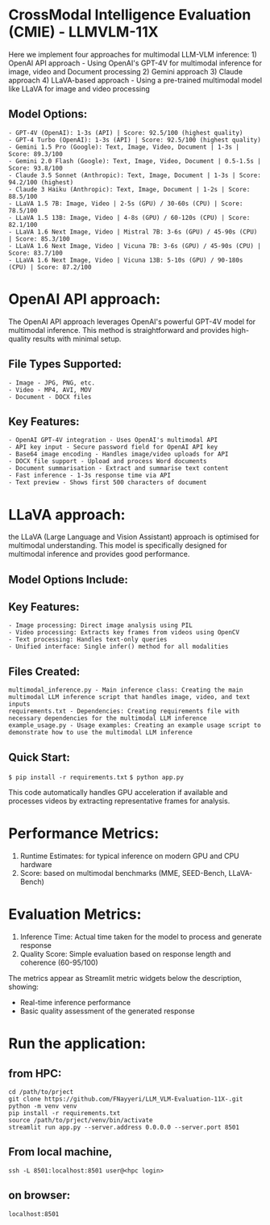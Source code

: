 # CrossModal Intelligence Evaluation (CMIE) - LLMVLM-11X

Here we implement four approaches for multimodal LLM-VLM inference:
    1) OpenAI API approach - Using OpenAI's GPT-4V for multimodal inference for image, video and Document processing
    2) Gemini approach
    3) Claude approach
    4) LLaVA-based approach - Using a pre-trained multimodal model like LLaVA for image and video processing
     
## Model Options:
    - GPT-4V (OpenAI): 1-3s (API) | Score: 92.5/100 (highest quality)
    - GPT-4 Turbo (OpenAI): 1-3s (API) | Score: 92.5/100 (highest quality)
    - Gemini 1.5 Pro (Google): Text, Image, Video, Document | 1-3s | Score: 89.3/100
    - Gemini 2.0 Flash (Google): Text, Image, Video, Document | 0.5-1.5s | Score: 93.8/100
    - Claude 3.5 Sonnet (Anthropic): Text, Image, Document | 1-3s | Score: 94.2/100 (highest)
    - Claude 3 Haiku (Anthropic): Text, Image, Document | 1-2s | Score: 88.5/100
    - LLaVA 1.5 7B: Image, Video | 2-5s (GPU) / 30-60s (CPU) | Score: 78.5/100
    - LLaVA 1.5 13B: Image, Video | 4-8s (GPU) / 60-120s (CPU) | Score: 82.1/100
    - LLaVA 1.6 Next Image, Video | Mistral 7B: 3-6s (GPU) / 45-90s (CPU) | Score: 85.3/100
    - LLaVA 1.6 Next Image, Video | Vicuna 7B: 3-6s (GPU) / 45-90s (CPU) | Score: 83.7/100
    - LLaVA 1.6 Next Image, Video | Vicuna 13B: 5-10s (GPU) / 90-180s (CPU) | Score: 87.2/100

# OpenAI API approach:
The OpenAI API approach leverages OpenAI's powerful GPT-4V model for multimodal inference. This method is straightforward and provides high-quality results with minimal setup.

##  File Types Supported:
    - Image - JPG, PNG, etc.
    - Video - MP4, AVI, MOV
    - Document - DOCX files

## Key Features:
    - OpenAI GPT-4V integration - Uses OpenAI's multimodal API
    - API key input - Secure password field for OpenAI API key
    - Base64 image encoding - Handles image/video uploads for API
    - DOCX file support - Upload and process Word documents
    - Document summarisation - Extract and summarise text content
    - Fast inference - 1-3s response time via API
    - Text preview - Shows first 500 characters of document

# LLaVA approach:
the LLaVA  (Large Language and Vision Assistant) approach is optimised for multimodal understanding. This model is specifically designed for multimodal inference and provides good performance.

## Model Options Include:
    

## Key Features:  
    - Image processing: Direct image analysis using PIL
    - Video processing: Extracts key frames from videos using OpenCV
    - Text processing: Handles text-only queries
    - Unified interface: Single infer() method for all modalities

## Files Created:
    multimodal_inference.py - Main inference class: Creating the main multimodal LLM inference script that handles image, video, and text inputs
    requirements.txt - Dependencies: Creating requirements file with necessary dependencies for the multimodal LLM inference
    example_usage.py - Usage examples: Creating an example usage script to demonstrate how to use the multimodal LLM inference

## Quick Start:
`$ pip install -r requirements.txt`
`$ python app.py`

This code automatically handles GPU acceleration if available and processes videos by extracting representative frames for analysis.

# Performance Metrics:
1. Runtime Estimates: for typical inference on modern GPU and CPU hardware
2. Score: based on multimodal benchmarks (MME, SEED-Bench, LLaVA-Bench) 

# Evaluation Metrics:
1. Inference Time: Actual time taken for the model to process and generate response
2. Quality Score: Simple evaluation based on response length and coherence (60-95/100)

The metrics appear as Streamlit metric widgets below the description, showing:
- Real-time inference performance
- Basic quality assessment of the generated response


# Run the application: 
## from HPC:
    cd /path/to/prject
    git clone https://github.com/FNayyeri/LLM_VLM-Evaluation-11X-.git
    python -m venv venv
    pip install -r requirements.txt
    source /path/to/prject/venv/bin/activate
    streamlit run app.py --server.address 0.0.0.0 --server.port 8501

## From local machine, 
    ssh -L 8501:localhost:8501 user@<hpc login>
## on browser:
    localhost:8501
